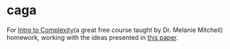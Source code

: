 # caga
For [Intro to Complexity](http://www.complexityexplorer.org/online-courses/27-introduction-to-complexity-summer-2015)(a great free course taught by Dr. Melanie Mitchell) homework, working with the ideas presented in [this paper](http://web.cecs.pdx.edu/~mm/evca-review.pdf).
